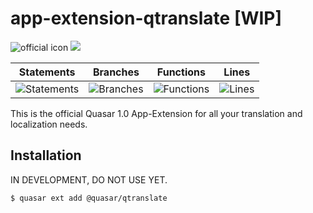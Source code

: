 # app-extension-qtranslate [WIP]
![official icon](https://img.shields.io/badge/Quasar%201.0-Official%20App%20Extension-blue.svg)
<a href="https://v1.quasar-framework.org" target="_blank"><img src="https://badge.fury.io/js/%40quasar%2Fquasar-app-extension-qtranslate.svg"></a>

| Statements | Branches | Functions | Lines |
 |-------|------------|----------|-----------|
 | ![Statements](#statements# "Make me better!") | ![Branches](#branches# "Make me better!") | ![Functions](#functions# "Make me better!") | ![Lines](#lines# "Make me better!") 

This is the official Quasar 1.0 App-Extension for all your translation and localization needs.

## Installation
IN DEVELOPMENT, DO NOT USE YET.

```
$ quasar ext add @quasar/qtranslate
```
